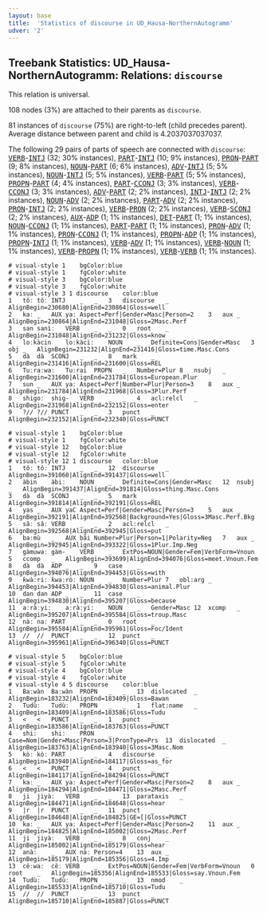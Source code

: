 ```yaml
---
layout: base
title:  'Statistics of discourse in UD_Hausa-NorthernAutogramm'
udver: '2'
---
```


## Treebank Statistics: UD_Hausa-NorthernAutogramm: Relations: `discourse`

This relation is universal.

108 nodes (3%) are attached to their parents as `discourse`.

81 instances of `discourse` (75%) are right-to-left (child precedes parent).
Average distance between parent and child is 4.2037037037037.

The following 29 pairs of parts of speech are connected with `discourse`: <tt><a href="ha_northernautogramm-pos-VERB.html">VERB</a></tt>-<tt><a href="ha_northernautogramm-pos-INTJ.html">INTJ</a></tt> (32; 30% instances), <tt><a href="ha_northernautogramm-pos-PART.html">PART</a></tt>-<tt><a href="ha_northernautogramm-pos-INTJ.html">INTJ</a></tt> (10; 9% instances), <tt><a href="ha_northernautogramm-pos-PRON.html">PRON</a></tt>-<tt><a href="ha_northernautogramm-pos-PART.html">PART</a></tt> (9; 8% instances), <tt><a href="ha_northernautogramm-pos-NOUN.html">NOUN</a></tt>-<tt><a href="ha_northernautogramm-pos-PART.html">PART</a></tt> (6; 6% instances), <tt><a href="ha_northernautogramm-pos-ADV.html">ADV</a></tt>-<tt><a href="ha_northernautogramm-pos-INTJ.html">INTJ</a></tt> (5; 5% instances), <tt><a href="ha_northernautogramm-pos-NOUN.html">NOUN</a></tt>-<tt><a href="ha_northernautogramm-pos-INTJ.html">INTJ</a></tt> (5; 5% instances), <tt><a href="ha_northernautogramm-pos-VERB.html">VERB</a></tt>-<tt><a href="ha_northernautogramm-pos-PART.html">PART</a></tt> (5; 5% instances), <tt><a href="ha_northernautogramm-pos-PROPN.html">PROPN</a></tt>-<tt><a href="ha_northernautogramm-pos-PART.html">PART</a></tt> (4; 4% instances), <tt><a href="ha_northernautogramm-pos-PART.html">PART</a></tt>-<tt><a href="ha_northernautogramm-pos-CCONJ.html">CCONJ</a></tt> (3; 3% instances), <tt><a href="ha_northernautogramm-pos-VERB.html">VERB</a></tt>-<tt><a href="ha_northernautogramm-pos-CCONJ.html">CCONJ</a></tt> (3; 3% instances), <tt><a href="ha_northernautogramm-pos-ADV.html">ADV</a></tt>-<tt><a href="ha_northernautogramm-pos-PART.html">PART</a></tt> (2; 2% instances), <tt><a href="ha_northernautogramm-pos-INTJ.html">INTJ</a></tt>-<tt><a href="ha_northernautogramm-pos-INTJ.html">INTJ</a></tt> (2; 2% instances), <tt><a href="ha_northernautogramm-pos-NOUN.html">NOUN</a></tt>-<tt><a href="ha_northernautogramm-pos-ADV.html">ADV</a></tt> (2; 2% instances), <tt><a href="ha_northernautogramm-pos-PART.html">PART</a></tt>-<tt><a href="ha_northernautogramm-pos-ADV.html">ADV</a></tt> (2; 2% instances), <tt><a href="ha_northernautogramm-pos-PRON.html">PRON</a></tt>-<tt><a href="ha_northernautogramm-pos-INTJ.html">INTJ</a></tt> (2; 2% instances), <tt><a href="ha_northernautogramm-pos-VERB.html">VERB</a></tt>-<tt><a href="ha_northernautogramm-pos-PRON.html">PRON</a></tt> (2; 2% instances), <tt><a href="ha_northernautogramm-pos-VERB.html">VERB</a></tt>-<tt><a href="ha_northernautogramm-pos-SCONJ.html">SCONJ</a></tt> (2; 2% instances), <tt><a href="ha_northernautogramm-pos-AUX.html">AUX</a></tt>-<tt><a href="ha_northernautogramm-pos-ADP.html">ADP</a></tt> (1; 1% instances), <tt><a href="ha_northernautogramm-pos-DET.html">DET</a></tt>-<tt><a href="ha_northernautogramm-pos-PART.html">PART</a></tt> (1; 1% instances), <tt><a href="ha_northernautogramm-pos-NOUN.html">NOUN</a></tt>-<tt><a href="ha_northernautogramm-pos-CCONJ.html">CCONJ</a></tt> (1; 1% instances), <tt><a href="ha_northernautogramm-pos-PART.html">PART</a></tt>-<tt><a href="ha_northernautogramm-pos-PART.html">PART</a></tt> (1; 1% instances), <tt><a href="ha_northernautogramm-pos-PRON.html">PRON</a></tt>-<tt><a href="ha_northernautogramm-pos-ADV.html">ADV</a></tt> (1; 1% instances), <tt><a href="ha_northernautogramm-pos-PRON.html">PRON</a></tt>-<tt><a href="ha_northernautogramm-pos-CCONJ.html">CCONJ</a></tt> (1; 1% instances), <tt><a href="ha_northernautogramm-pos-PROPN.html">PROPN</a></tt>-<tt><a href="ha_northernautogramm-pos-ADP.html">ADP</a></tt> (1; 1% instances), <tt><a href="ha_northernautogramm-pos-PROPN.html">PROPN</a></tt>-<tt><a href="ha_northernautogramm-pos-INTJ.html">INTJ</a></tt> (1; 1% instances), <tt><a href="ha_northernautogramm-pos-VERB.html">VERB</a></tt>-<tt><a href="ha_northernautogramm-pos-ADV.html">ADV</a></tt> (1; 1% instances), <tt><a href="ha_northernautogramm-pos-VERB.html">VERB</a></tt>-<tt><a href="ha_northernautogramm-pos-NOUN.html">NOUN</a></tt> (1; 1% instances), <tt><a href="ha_northernautogramm-pos-VERB.html">VERB</a></tt>-<tt><a href="ha_northernautogramm-pos-PROPN.html">PROPN</a></tt> (1; 1% instances), <tt><a href="ha_northernautogramm-pos-VERB.html">VERB</a></tt>-<tt><a href="ha_northernautogramm-pos-VERB.html">VERB</a></tt> (1; 1% instances).


~~~ conllu
# visual-style 1	bgColor:blue
# visual-style 1	fgColor:white
# visual-style 3	bgColor:blue
# visual-style 3	fgColor:white
# visual-style 3 1 discourse	color:blue
1	tôː	tôː	INTJ	_	_	3	discourse	_	AlignBegin=230680|AlignEnd=230864|Gloss=well
2	kaː	_	AUX	yaː	Aspect=Perf|Gender=Masc|Person=2	3	aux	_	AlignBegin=230864|AlignEnd=231048|Gloss=2Masc.Perf
3	san	sanìː	VERB	_	_	0	root	_	AlignBegin=231048|AlignEnd=231232|Gloss=know
4	loːkàcin	loːkàciː	NOUN	_	Definite=Cons|Gender=Masc	3	obj	_	AlignBegin=231232|AlignEnd=231416|Gloss=time.Masc.Cons
5	dà	dà	SCONJ	_	_	8	mark	_	AlignBegin=231416|AlignEnd=231600|Gloss=REL
6	Tuːraːwaː	Tuːrai	PROPN	_	Number=Plur	8	nsubj	_	AlignBegin=231600|AlignEnd=231784|Gloss=European.Plur
7	sun	_	AUX	yaː	Aspect=Perf|Number=Plur|Person=3	8	aux	_	AlignBegin=231784|AlignEnd=231968|Gloss=3Plur.Perf
8	shigoː	shig-	VERB	_	_	4	acl:relcl	_	AlignBegin=231968|AlignEnd=232152|Gloss=enter
9	?//	?//	PUNCT	_	_	3	punct	_	AlignBegin=232152|AlignEnd=232340|Gloss=PUNCT

~~~


~~~ conllu
# visual-style 1	bgColor:blue
# visual-style 1	fgColor:white
# visual-style 12	bgColor:blue
# visual-style 12	fgColor:white
# visual-style 12 1 discourse	color:blue
1	tôː	tôː	INTJ	_	_	12	discourse	_	AlignBegin=391060|AlignEnd=391437|Gloss=well
2	àbin	àbiː	NOUN	_	Definite=Cons|Gender=Masc	12	nsubj	_	AlignBegin=391437|AlignEnd=391814|Gloss=thing.Masc.Cons
3	dà	dà	SCONJ	_	_	5	mark	_	AlignBegin=391814|AlignEnd=392191|Gloss=REL
4	yas	_	AUX	yaC	Aspect=Perf|Gender=Masc|Person=3	5	aux	_	AlignBegin=392191|AlignEnd=392568|Background=Yes|Gloss=3Masc.Perf.Bkg
5	sâː	sâː	VERB	_	_	2	acl:relcl	_	AlignBegin=392568|AlignEnd=392945|Gloss=put
6	baːmù	_	AUX	bâi	Number=Plur|Person=1|Polarity=Neg	7	aux	_	AlignBegin=392945|AlignEnd=393322|Gloss=1Plur.Imp.Neg
7	gàmuwaː	gàm-	VERB	_	ExtPos=NOUN|Gender=Fem|VerbForm=Vnoun	5	ccomp	_	AlignBegin=393699|AlignEnd=394076|Gloss=meet.Vnoun.Fem
8	dà	dà	ADP	_	_	9	case	_	AlignBegin=394076|AlignEnd=394453|Gloss=with
9	ƙwàːriː	ƙwaːròː	NOUN	_	Number=Plur	7	obl:arg	_	AlignBegin=394453|AlignEnd=394830|Gloss=animal.Plur
10	dan	dan	ADP	_	_	11	case	_	AlignBegin=394830|AlignEnd=395207|Gloss=because
11	aːràːyiː	aːràːyiː	NOUN	_	Gender=Masc	12	xcomp	_	AlignBegin=395207|AlignEnd=395584|Gloss=troup.Masc
12	nàː	naː	PART	_	_	0	root	_	AlignBegin=395584|AlignEnd=395961|Gloss=Foc/Ident
13	//	//	PUNCT	_	_	12	punct	_	AlignBegin=395961|AlignEnd=396340|Gloss=PUNCT

~~~


~~~ conllu
# visual-style 5	bgColor:blue
# visual-style 5	fgColor:white
# visual-style 4	bgColor:blue
# visual-style 4	fgColor:white
# visual-style 4 5 discourse	color:blue
1	Baːwàn	Baːwàn	PROPN	_	_	13	dislocated	_	AlignBegin=183232|AlignEnd=183409|Gloss=Bawan
2	Tudùː	Tudùː	PROPN	_	_	1	flat:name	_	AlignBegin=183409|AlignEnd=183586|Gloss=Tudu
3	<	<	PUNCT	_	_	1	punct	_	AlignBegin=183586|AlignEnd=183763|Gloss=PUNCT
4	shiː	shiː	PRON	_	Case=Nom|Gender=Masc|Person=3|PronType=Prs	13	dislocated	_	AlignBegin=183763|AlignEnd=183940|Gloss=3Masc.Nom
5	kòː	kòː	PART	_	_	4	discourse	_	AlignBegin=183940|AlignEnd=184117|Gloss=as_for
6	<	<	PUNCT	_	_	4	punct	_	AlignBegin=184117|AlignEnd=184294|Gloss=PUNCT
7	kaː	_	AUX	yaː	Aspect=Perf|Gender=Masc|Person=2	8	aux	_	AlignBegin=184294|AlignEnd=184471|Gloss=2Masc.Perf
8	ji	jiyàː	VERB	_	_	13	parataxis	_	AlignBegin=184471|AlignEnd=184648|Gloss=hear
9	|r	|r	PUNCT	_	_	11	punct	_	AlignBegin=184648|AlignEnd=184825|GE=[|Gloss=PUNCT
10	kaː	_	AUX	yaː	Aspect=Perf|Gender=Masc|Person=2	11	aux	_	AlignBegin=184825|AlignEnd=185002|Gloss=2Masc.Perf
11	ji	jiyàː	VERB	_	_	8	conj	_	AlignBegin=185002|AlignEnd=185179|Gloss=hear
12	anàː	_	AUX	nàː	Person=4	13	aux	_	AlignBegin=185179|AlignEnd=185356|Gloss=4.Imp
13	cêːwaː	cêː	VERB	_	ExtPos=NOUN|Gender=Fem|VerbForm=Vnoun	0	root	_	AlignBegin=185356|AlignEnd=185533|Gloss=say.Vnoun.Fem
14	Tudùː	Tudùː	PROPN	_	_	13	nmod	_	AlignBegin=185533|AlignEnd=185710|Gloss=Tudu
15	//	//	PUNCT	_	_	13	punct	_	AlignBegin=185710|AlignEnd=185887|Gloss=PUNCT

~~~


